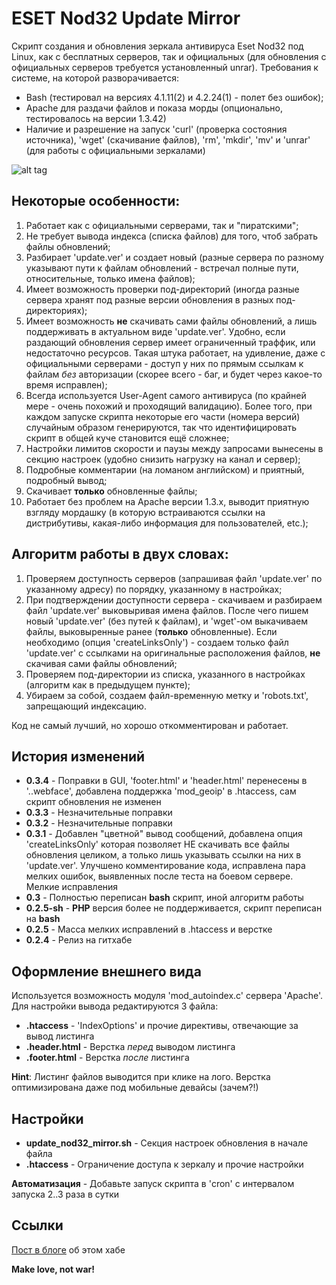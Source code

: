 ESET Nod32 Update Mirror
=========

Скрипт создания и обновления зеркала антивируса Eset Nod32 под Linux, как с бесплатных серверов, так и официальных (для обновления с официальных серверов требуется установленный unrar). Требования к системе, на которой разворачивается:

  - Bash (тестировал на версиях 4.1.11(2) и 4.2.24(1) - полет без ошибок);
  - Apache для раздачи файлов и показа морды (опционально, тестировалось на версии 1.3.42)
  - Наличие и разрешение на запуск 'curl' (проверка состояния источника), 'wget' (скачивание файлов), 'rm', 'mkdir', 'mv' и 'unrar' (для работы с официальными зеркалами)

![alt tag](http://oi60.tinypic.com/20f3w21.jpg)

Некоторые особенности:
-----------

  1. Работает как с официальными серверами, так и "пиратскими";
  2. Не требует вывода индекса (списка файлов) для того, чтоб забрать файлы обновлений;
  3. Разбирает 'update.ver' и создает новый (разные сервера по разному указывают пути к файлам обновлений - встречал полные пути, относительные, только имена файлов);
  4. Имеет возможность проверки под-директорий (иногда разные сервера хранят под разные версии обновления в разных под-директориях);
  5. Имеет возможность **не** скачивать сами файлы обновлений, а лишь поддерживать в актуальном виде 'update.ver'. Удобно, если раздающий обновления сервер имеет ограниченный траффик, или недостаточно ресурсов. Такая штука работает, на удивление, даже с официальными серверами - доступ у них по прямым ссылкам к файлам _без_ авторизации (скорее всего - баг, и будет через какое-то время исправлен);
  6. Всегда используется User-Agent самого антивируса (по крайней мере - очень похожий и проходящий валидацию). Более того, при каждом запуске скрипта некоторые его части (номера версий) случайным образом генерируются, так что идентифицировать скрипт в общей куче становится ещё сложнее;
  7. Настройки лимитов скорости и паузы между запросами вынесены в секцию настроек (удобно снизить нагрузку на канал и сервер);
  8. Подробные комментарии (на ломаном английском) и приятный, подробный вывод;
  9. Скачивает **только** обновленные файлы;
  10. Работает без проблем на Apache версии 1.3.x, выводит приятную взгляду мордашку (в которую встраиваются ссылки на дистрибутивы, какая-либо информация для пользователей, etc.);


Алгоритм работы в двух словах:
-----------

  1. Проверяем доступность серверов (запрашивая файл 'update.ver' по указанному адресу) по порядку, указанному в настройках;
  2. При подтверждении доступности сервера - скачиваем и разбираем файл 'update.ver' выковыривая имена файлов. После чего пишем новый 'update.ver' (без путей к файлам), и 'wget'-ом выкачиваем файлы, выковыренные ранее (**только** обновленные). Если необходимо (опция 'createLinksOnly') - создаем только файл 'update.ver' с ссылками на оригинальные расположения файлов, **не** скачивая сами файлы обновлений;
  4. Проверяем под-директории из списка, указанного в настройках (алгоритм как в предыдущем пункте);
  3. Убираем за собой, создаем файл-временную метку и 'robots.txt', запрещающий индексацию.

Код не самый лучший, но хорошо откомментирован и работает.

История изменений
----
* **0.3.4** - Поправки в GUI, 'footer.html' и 'header.html' перенесены в '.\.webface\', добавлена поддержка 'mod_geoip' в .htaccess, сам скрипт обновления не изменен
* **0.3.3** - Незначительные поправки
* **0.3.2** - Незначительные поправки
* **0.3.1** - Добавлен "цветной" вывод сообщений, добавлена опция 'createLinksOnly' которая позволяет НЕ скачивать все файлы обновления целиком, а только лишь указывать ссылки на них в 'update.ver'. Улучшено комментирование кода, исправлена пара мелких ошибок, выявленных после теста на боевом сервере. Мелкие исправления
* **0.3** - Полностью переписан **bash** скрипт, иной алгоритм работы
* **0.2.5-sh** - **PHP** версия более не поддерживается, скрипт переписан на **bash**
* **0.2.5** - Масса мелких исправлений в .htaccess и верстке
* **0.2.4** - Релиз на гитхабе

Оформление внешнего вида
-----------

Используется возможность модуля 'mod_autoindex.c' сервера 'Apache'. Для настройки вывода редактируются 3 файла:

* **.htaccess** - 'IndexOptions' и прочие директивы, отвечающие за вывод листинга
* **.header.html** - Верстка _перед_ выводом листинга
* **.footer.html** - Верстка _после_ листинга

**Hint**: Листинг файлов выводится при клике на лого. Верстка оптимизирована даже под мобильные девайсы (зачем?!)


Настройки
--------------
* **update_nod32_mirror.sh** - Секция настроек обновления в начале файла 
* **.htaccess** - Ограничение доступа к зеркалу и прочие настройки


**Автоматизация** - Добавьте запуск скрипта в 'cron' с интервалом запуска 2..3 раза в сутки

Ссылки
-----------
[Пост в блоге] об этом хабе

**Make love, not war!**

[Пост в блоге]:http://tmblr.co/ZYW79o1CrHcIG
